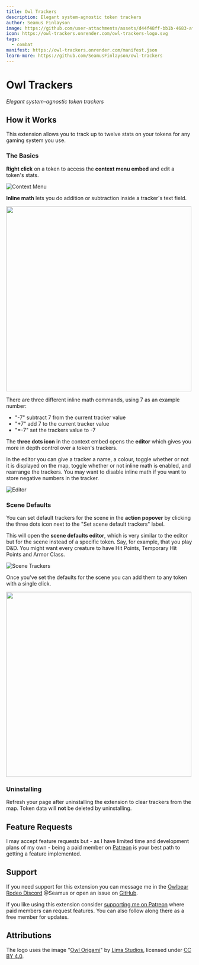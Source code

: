```yaml
---
title: Owl Trackers
description: Elegant system-agnostic token trackers
author: Seamus Finlayson
image: https://github.com/user-attachments/assets/d44f48ff-bb1b-4683-af7a-e991acb614ee
icon: https://owl-trackers.onrender.com/owl-trackers-logo.svg
tags:
  - combat
manifest: https://owl-trackers.onrender.com/manifest.json
learn-more: https://github.com/SeamusFinlayson/owl-trackers
---
```


# Owl Trackers

_Elegant system-agnostic token trackers_

## How it Works

This extension allows you to track up to twelve stats on your tokens for any gaming system you use.

### The Basics

**Right click** on a token to access the **context menu embed** and edit a token's stats.

![Context Menu](https://github.com/user-attachments/assets/03a5a0db-0ba1-4a8a-acf1-4fdae8e572aa)

**Inline math** lets you do addition or subtraction inside a tracker's text field.

<img name="Inline Math" src="https://github.com/user-attachments/assets/44df0133-b004-46ea-a331-835d7dcac15b" width=500>

There are three different inline math commands, using 7 as an example number:

- "-7" subtract 7 from the current tracker value
- "+7" add 7 to the current tracker value
- "=-7" set the trackers value to -7

The **three dots icon** in the context embed opens the **editor** which gives you more in depth control over a token's trackers.

In the editor you can give a tracker a name, a colour, toggle whether or not it is displayed on the map, toggle whether or not inline math is enabled, and rearrange the trackers. You may want to disable inline math if you want to store negative numbers in the tracker.

![Editor](https://github.com/user-attachments/assets/070fa0ae-6191-4a7c-acf9-98bd7e837e9a)

### Scene Defaults

You can set default trackers for the scene in the **action popover** by clicking the three dots icon next to the "Set scene default trackers" label.

This will open the **scene defaults editor**, which is very similar to the editor but for the scene instead of a specific token. Say, for example, that you play D&D. You might want every creature to have Hit Points, Temporary Hit Points and Armor Class.

![Scene Trackers](https://github.com/user-attachments/assets/eb41f257-422a-4983-9321-054b197fd479)

Once you've set the defaults for the scene you can add them to any token with a single click.

<img name="Use Scene Defaults" src="https://github.com/user-attachments/assets/cf9cadfb-b9f6-48ca-810b-03680d35aba6" width=500>

### Uninstalling

Refresh your page after uninstalling the extension to clear trackers from the map. Token data will **not** be deleted by uninstalling.

## Feature Requests

I may accept feature requests but - as I have limited time and development plans of my own - being a paid member on [Patreon](https://www.patreon.com/SeamusFinlayson) is your best path to getting a feature implemented.

## Support

If you need support for this extension you can message me in the [Owlbear Rodeo Discord](https://discord.gg/yWSErB6Qaj) @Seamus or open an issue on [GitHub](https://github.com/SeamusFinlayson/owl-trackers).

If you like using this extension consider [supporting me on Patreon](https://www.patreon.com/SeamusFinlayson) where paid members can request features. You can also follow along there as a free member for updates.

## Attributions

The logo uses the image "[Owl Origami](https://www.svgrepo.com/svg/423815/owl-origami-paper)" by [Lima Studios](https://dribbble.com/limastd?ref=svgrepo.com), licensed under [CC BY 4.0](https://creativecommons.org/licenses/by/4.0/).
